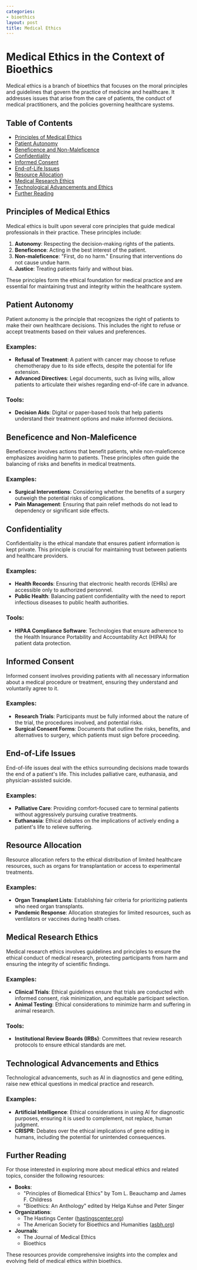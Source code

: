 ```yaml
---
categories:
- bioethics
layout: post
title: Medical Ethics
---
```


# Medical Ethics in the Context of Bioethics

Medical ethics is a branch of bioethics that focuses on the moral principles and guidelines that govern the practice of medicine and healthcare. It addresses issues that arise from the care of patients, the conduct of medical practitioners, and the policies governing healthcare systems.

## Table of Contents
- [Principles of Medical Ethics](#principles-of-medical-ethics)
- [Patient Autonomy](#patient-autonomy)
- [Beneficence and Non-Maleficence](#beneficence-and-non-maleficence)
- [Confidentiality](#confidentiality)
- [Informed Consent](#informed-consent)
- [End-of-Life Issues](#end-of-life-issues)
- [Resource Allocation](#resource-allocation)
- [Medical Research Ethics](#medical-research-ethics)
- [Technological Advancements and Ethics](#technological-advancements-and-ethics)
- [Further Reading](#further-reading)

## Principles of Medical Ethics

Medical ethics is built upon several core principles that guide medical professionals in their practice. These principles include:

1. **Autonomy**: Respecting the decision-making rights of the patients.
2. **Beneficence**: Acting in the best interest of the patient.
3. **Non-maleficence**: "First, do no harm." Ensuring that interventions do not cause undue harm.
4. **Justice**: Treating patients fairly and without bias.

These principles form the ethical foundation for medical practice and are essential for maintaining trust and integrity within the healthcare system.

## Patient Autonomy

Patient autonomy is the principle that recognizes the right of patients to make their own healthcare decisions. This includes the right to refuse or accept treatments based on their values and preferences.

### Examples:
- **Refusal of Treatment**: A patient with cancer may choose to refuse chemotherapy due to its side effects, despite the potential for life extension.
- **Advanced Directives**: Legal documents, such as living wills, allow patients to articulate their wishes regarding end-of-life care in advance.

### Tools:
- **Decision Aids**: Digital or paper-based tools that help patients understand their treatment options and make informed decisions.

## Beneficence and Non-Maleficence

Beneficence involves actions that benefit patients, while non-maleficence emphasizes avoiding harm to patients. These principles often guide the balancing of risks and benefits in medical treatments.

### Examples:
- **Surgical Interventions**: Considering whether the benefits of a surgery outweigh the potential risks of complications.
- **Pain Management**: Ensuring that pain relief methods do not lead to dependency or significant side effects.

## Confidentiality

Confidentiality is the ethical mandate that ensures patient information is kept private. This principle is crucial for maintaining trust between patients and healthcare providers.

### Examples:
- **Health Records**: Ensuring that electronic health records (EHRs) are accessible only to authorized personnel.
- **Public Health**: Balancing patient confidentiality with the need to report infectious diseases to public health authorities.

### Tools:
- **HIPAA Compliance Software**: Technologies that ensure adherence to the Health Insurance Portability and Accountability Act (HIPAA) for patient data protection.

## Informed Consent

Informed consent involves providing patients with all necessary information about a medical procedure or treatment, ensuring they understand and voluntarily agree to it.

### Examples:
- **Research Trials**: Participants must be fully informed about the nature of the trial, the procedures involved, and potential risks.
- **Surgical Consent Forms**: Documents that outline the risks, benefits, and alternatives to surgery, which patients must sign before proceeding.

## End-of-Life Issues

End-of-life issues deal with the ethics surrounding decisions made towards the end of a patient's life. This includes palliative care, euthanasia, and physician-assisted suicide.

### Examples:
- **Palliative Care**: Providing comfort-focused care to terminal patients without aggressively pursuing curative treatments.
- **Euthanasia**: Ethical debates on the implications of actively ending a patient's life to relieve suffering.

## Resource Allocation

Resource allocation refers to the ethical distribution of limited healthcare resources, such as organs for transplantation or access to experimental treatments.

### Examples:
- **Organ Transplant Lists**: Establishing fair criteria for prioritizing patients who need organ transplants.
- **Pandemic Response**: Allocation strategies for limited resources, such as ventilators or vaccines during health crises.

## Medical Research Ethics

Medical research ethics involves guidelines and principles to ensure the ethical conduct of medical research, protecting participants from harm and ensuring the integrity of scientific findings.

### Examples:
- **Clinical Trials**: Ethical guidelines ensure that trials are conducted with informed consent, risk minimization, and equitable participant selection.
- **Animal Testing**: Ethical considerations to minimize harm and suffering in animal research.

### Tools:
- **Institutional Review Boards (IRBs)**: Committees that review research protocols to ensure ethical standards are met.

## Technological Advancements and Ethics

Technological advancements, such as AI in diagnostics and gene editing, raise new ethical questions in medical practice and research.

### Examples:
- **Artificial Intelligence**: Ethical considerations in using AI for diagnostic purposes, ensuring it is used to complement, not replace, human judgment.
- **CRISPR**: Debates over the ethical implications of gene editing in humans, including the potential for unintended consequences.

## Further Reading

For those interested in exploring more about medical ethics and related topics, consider the following resources:

- **Books**:
  - "Principles of Biomedical Ethics" by Tom L. Beauchamp and James F. Childress
  - "Bioethics: An Anthology" edited by Helga Kuhse and Peter Singer
- **Organizations**:
  - The Hastings Center ([hastingscenter.org](https://www.hastingscenter.org))
  - The American Society for Bioethics and Humanities ([asbh.org](https://asbh.org))
- **Journals**:
  - The Journal of Medical Ethics
  - Bioethics

These resources provide comprehensive insights into the complex and evolving field of medical ethics within bioethics.